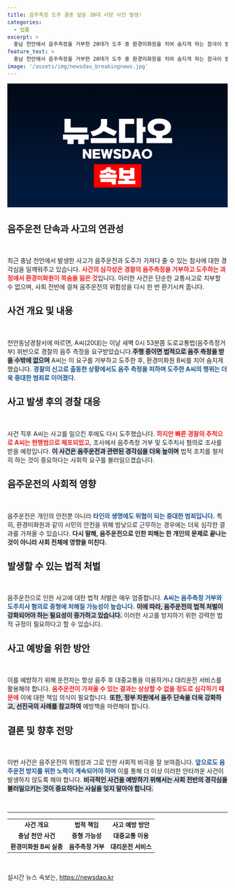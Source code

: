 ```yaml
---
title: 음주측정 도주 결혼 앞둔 30대 사망 사건 발생!
categories:
  - 법률
excerpt: >
  충남 천안에서 음주측정을 거부한 20대가 도주 중 환경미화원을 치여 숨지게 하는 참극이 발생했다. 경찰은 A씨를 현행범으로 체포하고 사건을 조사 중이다. 이 사고의 경과와 배경이 충격적이다.
feature_text: >
  충남 천안에서 음주측정을 거부한 20대가 도주 중 환경미화원을 치여 숨지게 하는 참극이 발생했다. 경찰은 A씨를 현행범으로 체포하고 사건을 조사 중이다. 이 사고의 경과와 배경이 충격적이다.
image: '/assets/img/newsdao_breakingnews.jpg'
---
```


<p><img src="/assets/img/newsdao_breakingnews.jpg" alt="implanttips 속보" /></p>

<h2 data-ke-size="size26">음주운전 단속과 사고의 연관성</h2>

<p data-ke-size="size16">&nbsp;</p>

<p>최근 충남 천안에서 발생한 사고가 음주운전과 도주가 가져다 줄 수 있는 참사에 대한 경각심을 일깨워주고 있습니다. <b><span style="color: #ee2323;">사건의 심각성은 경찰의 음주측정을 거부하고 도주하는 과정에서 환경미화원이 목숨을 잃은 것</span></b>입니다. 이러한 사건은 단순한 교통사고로 치부할 수 없으며, 사회 전반에 걸쳐 음주운전의 위험성을 다시 한 번 환기시켜 줍니다. </p>

<h2 data-ke-size="size26">사건 개요 및 내용</h2>

<p data-ke-size="size16">&nbsp;</p>

<p>천안동남경찰서에 따르면, A씨(20대)는 이날 새벽 0시 53분쯤 도로교통법(음주측정거부) 위반으로 경찰의 음주 측정을 요구받았습니다.<b><span style="background-color: #21538527;">주행 중이면 법적으로 음주 측정을 받을 수밖에 없으며</span></b> A씨는 이 요구를 거부하고 도주한 후, 환경미화원 B씨를 치어 숨지게 했습니다. <b><span style="color: #1a5490;">경찰의 신고로 출동한 상황에서도 음주 측정을 피하며 도주한 A씨의 행위는 더욱 중대한 범죄로 이어졌다.</span></b></p>

<h2 data-ke-size="size26">사고 발생 후의 경찰 대응</h2>

<p data-ke-size="size16">&nbsp;</p>

<p>사건 직후 A씨는 사고를 일으킨 후에도 다시 도주했습니다. <b><span style="color: #ee2323;">하지만 빠른 경찰의 추적으로 A씨는 현행범으로 체포되었고,</span></b> 조사에서 음주측정 거부 및 도주치사 혐의로 조사를 받을 예정입니다. <b><span style="background-color: #21538527;">이 사건은 음주운전과 관련된 경각심을 더욱 높이며</span></b> 법적 조치를 철저히 하는 것이 중요하다는 사회적 요구를 불러일으켰습니다.</p>

<h2 data-ke-size="size26">음주운전의 사회적 영향</h2>

<p data-ke-size="size16">&nbsp;</p>

<p>음주운전은 개인의 안전뿐 아니라 <b><span style="color: #1a5490;">타인의 생명에도 위협이 되는 중대한 범죄입니다.</span></b> 특히, 환경미화원과 같이 시민의 안전을 위해 밤낮으로 근무하는 경우에는 더욱 심각한 결과를 가져올 수 있습니다. <b><span style="ee2323;">다시 말해, 음주운전으로 인한 피해는 한 개인의 문제로 끝나는 것이 아니라 사회 전체에 영향을 미친다.</span></b></p>

<h2 data-ke-size="size26">발생할 수 있는 법적 처벌</h2>

<p data-ke-size="size16">&nbsp;</p>

<p>음주운전으로 인한 사고에 대한 법적 처벌은 매우 엄중합니다. <b><span style="color: #1a5490;">A씨는 음주측정 거부와 도주치사 혐의로 중형에 처해질 가능성이 높습니다.</span></b> <b><span style="background-color: #21538527;">이에 따라, 음주운전의 법적 처벌이 강화되어야 하는 필요성이 증가하고 있습니다.</span></b> 이러한 사고를 방지하기 위한 강력한 법적 규정이 필요하다고 할 수 있습니다.</p>

<h2 data-ke-size="size26">사고 예방을 위한 방안</h2>

<p data-ke-size="size16">&nbsp;</p>

<p>이를 예방하기 위해 운전자는 항상 음주 후 대중교통을 이용하거나 대리운전 서비스를 활용해야 합니다. <b><span style="color: #ee2323;">음주운전이 가져올 수 있는 결과는 상상할 수 없을 정도로 심각하기 때문에</span></b> 이에 대한 책임 의식이 필요합니다. <b><span style="background-color: #21538527;">또한, 정부 차원에서 음주 단속을 더욱 강화하고, 선진국의 사례를 참고하여</span></b> 예방책을 마련해야 합니다.</p>

<h2 data-ke-size="size26">결론 및 향후 전망</h2>

<p data-ke-size="size16">&nbsp;</p>

<p>이번 사건은 음주운전의 위험성과 그로 인한 사회적 비극을 잘 보여줍니다. <b><span style="color: #1a5490;">앞으로도 음주운전 방지를 위한 노력이 계속되어야 하며</span></b> 이를 통해 더 이상 이러한 안타까운 사건이 발생하지 않도록 해야 합니다. <b><span style="background-color: #21538527;">비극적인 사건을 예방하기 위해서는 사회 전반의 경각심을 불러일으키는 것이 중요하다는 사실을 잊지 말아야 합니다.</span></b></p>

<p data-ke-size="size16">&nbsp;</p>

<hr />

<table style="width:100%;">
  <tr>
    <td style="text-align: center; height: 17px;"><b>사건 개요</b></td>
    <td style="text-align: center; height: 17px;"><b>법적 책임</b></td>
    <td style="text-align: center; height: 17px;"><b>사고 예방 방안</b></td>
  </tr>
  <tr>
    <td style="text-align: center; height: 17px;"><b>충남 천안 사건</b></td>
    <td style="text-align: center; height: 17px;"><b>중형 가능성</b></td>
    <td style="text-align: center; height: 17px;"><b>대중교통 이용</b></td>
  </tr>
  <tr>
    <td style="text-align: center; height: 17px;"><b>환경미화원 B씨 실종</b></td>
    <td style="text-align: center; height: 17px;"><b>음주측정 거부</b></td>
    <td style="text-align: center; height: 17px;"><b>대리운전 서비스</b></td>
  </tr>
</table>

<p data-ke-size="size16">&nbsp;</p>
실시간 뉴스 속보는, <a href="https://newsdao.kr" rel="dofollow">https://newsdao.kr</a>


